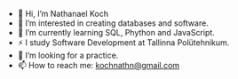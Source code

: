 - 👋 Hi, I’m Nathanael Koch
- 👀 I’m interested in creating databases and software.
- 🌱 I’m currently learning SQL, Phython and JavaScript.
- ⚡ I study Software Development at Tallinna Polütehnikum.
- 💞️ I’m looking for a practice.
- 📫 How to reach me: kochnathn@gmail.com

<!---
NathKoch/NathKoch is a ✨ special ✨ repository because its `README.md` (this file) appears on your GitHub profile.
You can click the Preview link to take a look at your changes.
--->
